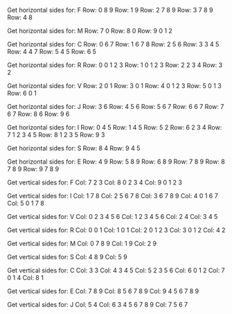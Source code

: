 Get horizontal sides for: F
Row: 0     8 9 
Row: 1     9 
Row: 2     7 8 9 
Row: 3     7 8 9 
Row: 4     8 

Get horizontal sides for: M
Row: 7     0 
Row: 8     0 
Row: 9     0 1 2 

Get horizontal sides for: C
Row: 0     6 7 
Row: 1     6 7 8 
Row: 2     5 6 
Row: 3     3 4 5 
Row: 4     4 7 
Row: 5     4 5 
Row: 6     5 

Get horizontal sides for: R
Row: 0     0 1 2 3 
Row: 1     0 1 2 3 
Row: 2     2 3 4 
Row: 3     2 

Get horizontal sides for: V
Row: 2     0 1 
Row: 3     0 1 
Row: 4     0 1 2 3 
Row: 5     0 1 3 
Row: 6     0 1 

Get horizontal sides for: J
Row: 3     6 
Row: 4     5 6 
Row: 5     6 7 
Row: 6     6 7 
Row: 7     6 7 
Row: 8     6 
Row: 9     6 

Get horizontal sides for: I
Row: 0     4 5 
Row: 1     4 5 
Row: 5     2 
Row: 6     2 3 4 
Row: 7     1 2 3 4 5 
Row: 8     1 2 3 5 
Row: 9     3 

Get horizontal sides for: S
Row: 8     4 
Row: 9     4 5 

Get horizontal sides for: E
Row: 4     9 
Row: 5     8 9 
Row: 6     8 9 
Row: 7     8 9 
Row: 8     7 8 9 
Row: 9     7 8 9 

Get vertical sides for: F
Col: 7     2 3 
Col: 8     0 2 3 4 
Col: 9     0 1 2 3 

Get vertical sides for: I
Col: 1     7 8 
Col: 2     5 6 7 8 
Col: 3     6 7 8 9 
Col: 4     0 1 6 7 
Col: 5     0 1 7 8 

Get vertical sides for: V
Col: 0     2 3 4 5 6 
Col: 1     2 3 4 5 6 
Col: 2     4 
Col: 3     4 5 

Get vertical sides for: R
Col: 0     0 1 
Col: 1     0 1 
Col: 2     0 1 2 3 
Col: 3     0 1 2 
Col: 4     2 

Get vertical sides for: M
Col: 0     7 8 9 
Col: 1     9 
Col: 2     9 

Get vertical sides for: S
Col: 4     8 9 
Col: 5     9 

Get vertical sides for: C
Col: 3     3 
Col: 4     3 4 5 
Col: 5     2 3 5 6 
Col: 6     0 1 2 
Col: 7     0 1 4 
Col: 8     1 

Get vertical sides for: E
Col: 7     8 9 
Col: 8     5 6 7 8 9 
Col: 9     4 5 6 7 8 9 

Get vertical sides for: J
Col: 5     4 
Col: 6     3 4 5 6 7 8 9 
Col: 7     5 6 7 